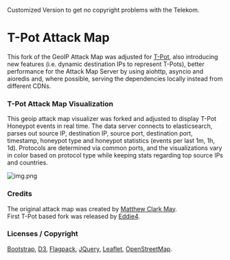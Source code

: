 
Customized Version to get no copyright problems with the Telekom.

# T-Pot Attack Map

This fork of the GeoIP Attack Map was adjusted for [T-Pot](https://github.com/telekom-security/tpotce), also introducing new features (i.e. dynamic destination IPs to represent T-Pots), better performance for the Attack Map Server by using aiohttp, asyncio and aioredis and, where possible, serving the dependencies locally instead from different CDNs.

### T-Pot Attack Map Visualization
This geoip attack map visualizer was forked and adjusted to display T-Pot Honeypot events in real time. The data server connects to elasticsearch, parses out source IP, destination IP, source port, destination port, timestamp, honeypot type and honeypot statistics (events per last 1m, 1h, 1d). Protocols are determined via common ports, and the visualizations vary in color based on protocol type while keeping stats regarding top source IPs and countries.<br>


![img.png](img.png)

### Credits
The original attack map was created by [Matthew Clark May](https://github.com/MatthewClarkMay/geoip-attack-map).<br>
First T-Pot based fork was released by [Eddie4](https://github.com/eddie4/geoip-attack-map).

### Licenses / Copyright
[Bootstrap](https://getbootstrap.com/docs/4.0/about/license/), [D3](https://github.com/d3/d3/blob/main/LICENSE), [Flagpack](https://github.com/Yummygum/flagpack-core/blob/main/LICENSE), [JQuery](https://jquery.org/license/), [Leaflet](https://github.com/Leaflet/Leaflet/blob/main/LICENSE), [OpenStreetMap](https://www.openstreetmap.org/copyright). 
